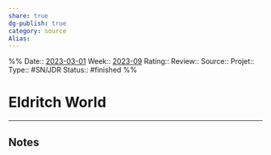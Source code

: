 ```yaml
---
share: true 
dg-publish: true
category: source
Alias:
---
```


%%
Date:: [2023-03-01](2023-03-01.md)
Week:: [2023-09](../week/2023-09.md)
Rating::
Review:: 
Source::
Projet:: 
Type:: #SN/JDR 
Status:: #finished 
%%

# Eldritch World

***

## Notes
